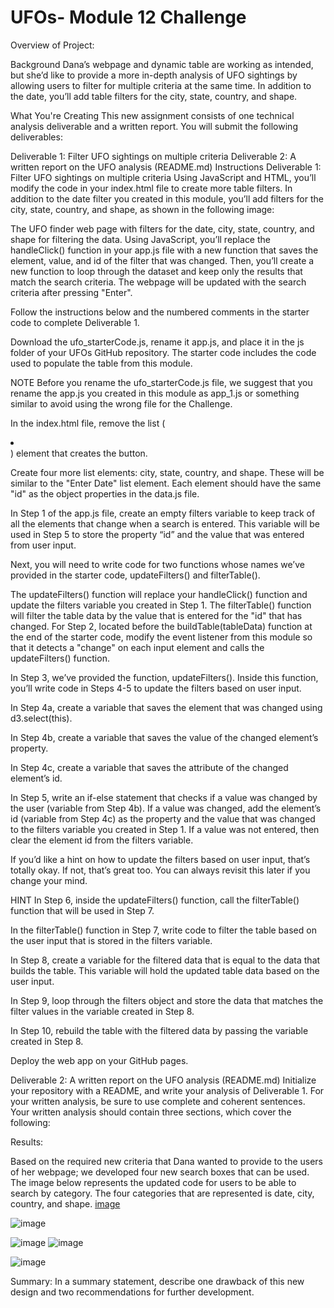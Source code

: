 
# UFOs- Module 12 Challenge
 
Overview of Project:

Background
Dana’s webpage and dynamic table are working as intended, but she’d like to provide a more in-depth analysis of UFO sightings by allowing users to filter for multiple criteria at the same time. In addition to the date, you’ll add table filters for the city, state, country, and shape.

What You're Creating
This new assignment consists of one technical analysis deliverable and a written report. You will submit the following deliverables:

Deliverable 1: Filter UFO sightings on multiple criteria
Deliverable 2: A written report on the UFO analysis (README.md)
Instructions
Deliverable 1: Filter UFO sightings on multiple criteria
Using JavaScript and HTML, you’ll modify the code in your index.html file to create more table filters. In addition to the date filter you created in this module, you’ll add filters for the city, state, country, and shape, as shown in the following image:

The UFO finder web page with filters for the date, city, state, country, and shape for filtering the data.
Using JavaScript, you’ll replace the handleClick() function in your app.js file with a new function that saves the element, value, and id of the filter that was changed. Then, you’ll create a new function to loop through the dataset and keep only the results that match the search criteria. The webpage will be updated with the search criteria after pressing "Enter".

Follow the instructions below and the numbered comments in the starter code to complete Deliverable 1.

Download the ufo_starterCode.js, rename it app.js, and place it in the js folder of your UFOs GitHub repository. The starter code includes the code used to populate the table from this module.

NOTE
Before you rename the ufo_starterCode.js file, we suggest that you rename the app.js you created in this module as app_1.js or something similar to avoid using the wrong file for the Challenge.

In the index.html file, remove the list (<li></li>) element that creates the button.

Create four more list elements: city, state, country, and shape. These will be similar to the "Enter Date" list element. Each element should have the same "id" as the object properties in the data.js file.

In Step 1 of the app.js file, create an empty filters variable to keep track of all the elements that change when a search is entered. This variable will be used in Step 5 to store the property “id” and the value that was entered from user input.

Next, you will need to write code for two functions whose names we’ve provided in the starter code, updateFilters() and filterTable().

The updateFilters() function will replace your handleClick() function and update the filters variable you created in Step 1.
The filterTable() function will filter the table data by the value that is entered for the "id" that has changed.
For Step 2, located before the buildTable(tableData) function at the end of the starter code, modify the event listener from this module so that it detects a "change" on each input element and calls the updateFilters() function.

In Step 3, we’ve provided the function, updateFilters(). Inside this function, you’ll write code in Steps 4-5 to update the filters based on user input.

In Step 4a, create a variable that saves the element that was changed using d3.select(this).

In Step 4b, create a variable that saves the value of the changed element’s property.

In Step 4c, create a variable that saves the attribute of the changed element’s id.

In Step 5, write an if-else statement that checks if a value was changed by the user (variable from Step 4b). If a value was changed, add the element’s id (variable from Step 4c) as the property and the value that was changed to the filters variable you created in Step 1. If a value was not entered, then clear the element id from the filters variable.

If you’d like a hint on how to update the filters based on user input, that’s totally okay. If not, that’s great too. You can always revisit this later if you change your mind.

HINT
In Step 6, inside the updateFilters() function, call the filterTable() function that will be used in Step 7.

In the filterTable() function in Step 7, write code to filter the table based on the user input that is stored in the filters variable.

In Step 8, create a variable for the filtered data that is equal to the data that builds the table. This variable will hold the updated table data based on the user input.

In Step 9, loop through the filters object and store the data that matches the filter values in the variable created in Step 8.

In Step 10, rebuild the table with the filtered data by passing the variable created in Step 8.

Deploy the web app on your GitHub pages.

Deliverable 2: A written report on the UFO analysis (README.md)
Initialize your repository with a README, and write your analysis of Deliverable 1. For your written analysis, be sure to use complete and coherent sentences. Your written analysis should contain three sections, which cover the following:


Results: 

Based on the required new criteria that Dana wanted to provide to the users of her webpage; we developed four new search boxes that can be used.
The image below represents the updated code for users to be able to search by category. The four categories that are represented is date, city, country, and shape. 
[image](https://user-images.githubusercontent.com/119356389/226399076-22287f1a-aece-4c8c-b274-143376026502.png)

![image](https://user-images.githubusercontent.com/119356389/226399796-74d20283-61d9-4c2e-b6ad-7441b7718613.png)


![image](https://user-images.githubusercontent.com/119356389/226399684-68a1aaff-c51e-461d-8c0f-0b020de3fa91.png)
![image](https://user-images.githubusercontent.com/119356389/226399913-4e116bc8-75e5-497b-aecc-2331bdb1fff8.png)

![image](https://user-images.githubusercontent.com/119356389/226400092-ea83f4e5-4c65-416b-8097-42d57f3704f8.png)


Summary: In a summary statement, describe one drawback of this new design and two recommendations for further development.
 
